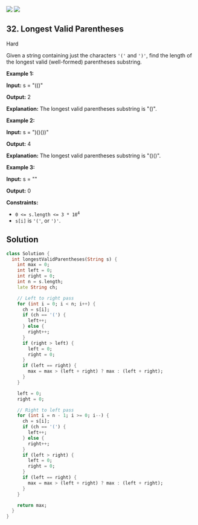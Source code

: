 [![](https://img.shields.io/github/stars/javadev/LeetCode-in-All?label=Stars&style=flat-square)](https://github.com/javadev/LeetCode-in-All)
[![](https://img.shields.io/github/forks/javadev/LeetCode-in-All?label=Fork%20me%20on%20GitHub%20&style=flat-square)](https://github.com/javadev/LeetCode-in-All/fork)

## 32\. Longest Valid Parentheses

Hard

Given a string containing just the characters `'('` and `')'`, find the length of the longest valid (well-formed) parentheses substring.

**Example 1:**

**Input:** s = "(()"

**Output:** 2

**Explanation:** The longest valid parentheses substring is "()".

**Example 2:**

**Input:** s = ")()())"

**Output:** 4

**Explanation:** The longest valid parentheses substring is "()()".

**Example 3:**

**Input:** s = ""

**Output:** 0

**Constraints:**

*   <code>0 <= s.length <= 3 * 10<sup>4</sup></code>
*   `s[i]` is `'('`, or `')'`.

## Solution

```dart
class Solution {
  int longestValidParentheses(String s) {
    int max = 0;
    int left = 0;
    int right = 0;
    int n = s.length;
    late String ch;

    // Left to right pass
    for (int i = 0; i < n; i++) {
      ch = s[i];
      if (ch == '(') {
        left++;
      } else {
        right++;
      }
      if (right > left) {
        left = 0;
        right = 0;
      }
      if (left == right) {
        max = max > (left + right) ? max : (left + right);
      }
    }

    left = 0;
    right = 0;

    // Right to left pass
    for (int i = n - 1; i >= 0; i--) {
      ch = s[i];
      if (ch == '(') {
        left++;
      } else {
        right++;
      }
      if (left > right) {
        left = 0;
        right = 0;
      }
      if (left == right) {
        max = max > (left + right) ? max : (left + right);
      }
    }

    return max;
  }
}
```